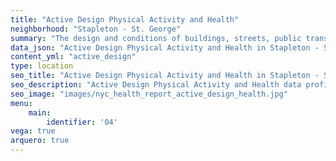 ```yaml
---
title: "Active Design Physical Activity and Health"
neighborhood: "Stapleton - St. George"
summary: "The design and conditions of buildings, streets, public transportation and parks influence physical activity, use of active transportation and other healthy behavior. A neighborhood's features can also impact the safety of its residents."
data_json: "Active Design Physical Activity and Health in Stapleton - St. George"
content_yml: "active_design"
type: location
seo_title: "Active Design Physical Activity and Health in Stapleton - St. George"
seo_description: "Active Design Physical Activity and Health data profile for the Stapleton - St. George neighborhood of NYC."
seo_image: "images/nyc_health_report_active_design_health.jpg"
menu:
    main:
        identifier: '04'
vega: true
arquero: true
---
```

